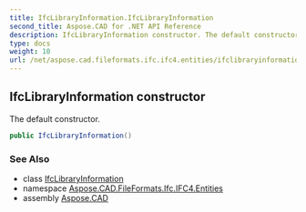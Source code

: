 ```yaml
---
title: IfcLibraryInformation.IfcLibraryInformation
second_title: Aspose.CAD for .NET API Reference
description: IfcLibraryInformation constructor. The default constructor
type: docs
weight: 10
url: /net/aspose.cad.fileformats.ifc.ifc4.entities/ifclibraryinformation/ifclibraryinformation/
---
```

## IfcLibraryInformation constructor

The default constructor.

```csharp
public IfcLibraryInformation()
```

### See Also

* class [IfcLibraryInformation](../)
* namespace [Aspose.CAD.FileFormats.Ifc.IFC4.Entities](../../ifclibraryinformation/)
* assembly [Aspose.CAD](../../../)


